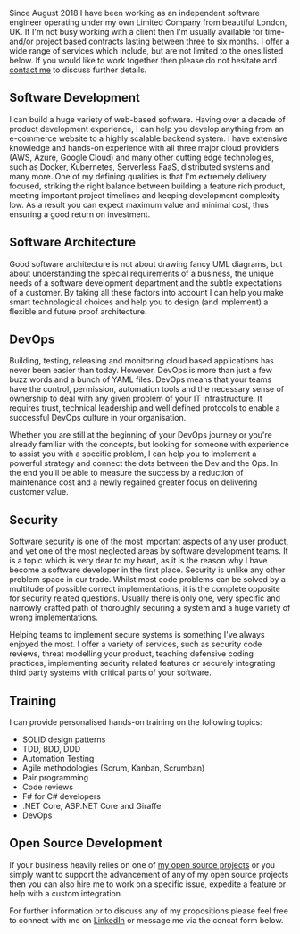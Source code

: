 Since August 2018 I have been working as an independent software engineer operating under my own Limited Company from beautiful London, UK. If I'm not busy working with a client then I'm usually available for time- and/or project based contracts lasting between three to six months. I offer a wide range of services which include, but are not limited to the ones listed below. If you would like to work together then please do not hesitate and [contact me](https://dusted.codes/hire#contact) to discuss further details.

## Software Development

I can build a huge variety of web-based software. Having over a decade of product development experience, I can help you develop anything from an e-commerce website to a highly scalable backend system. I have extensive knowledge and hands-on experience with all three major cloud providers (AWS, Azure, Google Cloud) and many other cutting edge technologies, such as Docker, Kubernetes, Serverless FaaS, distributed systems and many more. One of my defining qualities is that I'm extremely delivery focused, striking the right balance between building a feature rich product, meeting important project timelines and keeping development complexity low. As a result you can expect maximum value and minimal cost, thus ensuring a good return on investment.

## Software Architecture

Good software architecture is not about drawing fancy UML diagrams, but about understanding the special requirements of a business, the unique needs of a software development department and the subtle expectations of a customer. By taking all these factors into account I can help you make smart technological choices and help you to design (and implement) a flexible and future proof architecture.

## DevOps

Building, testing, releasing and monitoring cloud based applications has never been easier than today. However, DevOps is more than just a few buzz words and a bunch of YAML files. DevOps means that your teams have the control, permission, automation tools and the necessary sense of ownership to deal with any given problem of your IT infrastructure. It requires trust, technical leadership and well defined protocols to enable a successful DevOps culture in your organisation.

Whether you are still at the beginning of your DevOps journey or you're already familiar with the concepts, but looking for someone with experience to assist you with a specific problem, I can help you to implement a powerful strategy and connect the dots between the Dev and the Ops. In the end you'll be able to measure the success by a reduction of maintenance cost and a newly regained greater focus on delivering customer value.

## Security

Software security is one of the most important aspects of any user product, and yet one of the most neglected areas by software development teams. It is a topic which is very dear to my heart, as it is the reason why I have become a software developer in the first place. Security is unlike any other problem space in our trade. Whilst most code problems can be solved by a multitude of possible correct implementations, it is the complete opposite for security related questions. Usually there is only one, very specific and narrowly crafted path of thoroughly securing a system and a huge variety of wrong implementations. 

Helping teams to implement secure systems is something I've always enjoyed the most. I offer a variety of services, such as security code reviews, threat modelling your product, teaching defensive coding practices, implementing security related features or securely integrating third party systems with critical parts of your software.

## Training

I can provide personalised hands-on training on the following topics:

- SOLID design patterns
- TDD, BDD, DDD
- Automation Testing
- Agile methodologies (Scrum, Kanban, Scrumban)
- Pair programming
- Code reviews
- F# for C# developers
- .NET Core, ASP.NET Core and Giraffe
- DevOps

## Open Source Development

If your business heavily relies on one of [my open source projects](https://github.com/dustinmoris) or you simply want to support the advancement of any of my open source projects then you can also hire me to work on a specific issue, expedite a feature or help with a custom integration.

For further information or to discuss any of my propositions please feel free to connect with me on [LinkedIn](https://www.linkedin.com/in/dustinmoris/) or message me via the concat form below.